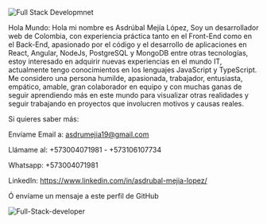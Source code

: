 ![Full Stack Developmnet](https://user-images.githubusercontent.com/101151706/212804722-e9127438-5388-4fcd-8869-d1800cb65ca5.jpeg)


Hola Mundo: Hola mi nombre es Asdrúbal Mejía López, Soy un desarrollador web de Colombia, con experiencia práctica tanto en el Front-End como en el Back-End, apasionado por el código y el desarrollo de aplicaciones en React, Angular, NodeJs, PostgreSQL y MongoDB entre otras tecnologías, estoy interesado en adquirir nuevas experiencias en el mundo IT, actualmente tengo conocimientos en los lenguajes JavaScript y TypeScript. Me considero una persona humilde, apasionada, trabajador, entusiasta, empático, amable, gran colaborador en equipo y con muchas ganas de seguir aprendiendo más en este mundo para visualizar otras realidades y seguir trabajando en proyectos que involucren motivos y causas reales.



Si quieres saber más:


Envíame Email a: asdrumejia19@gmail.com

Llámame al: +573004071981 - +573106107734

Whatsapp: +573004071981

LinkedIn: https://www.linkedin.com/in/asdrubal-mejia-lopez/

Ó envíame un mensaje a este perfil de GitHub



![Full-Stack-developer](https://user-images.githubusercontent.com/101151706/212805879-78489e58-bbd8-4d5e-8b07-e33071331093.png)

